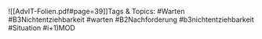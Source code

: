 
![[AdvIT-Folien.pdf#page=39]]Tags & Topics:
   #Warten
   #B3Nichtentziehbarkeit
   #warten
   #B2Nachforderung
   #b3nichtentziehbarkeit
   #Situation
   #i+1)MOD
